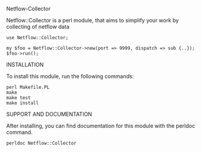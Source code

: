 Netflow-Collector

Netflow::Collector is a perl module, that aims to simplify your work by collecting of netflow data

```
use Netflow::Collector;

my $foo = Netflow::Collector->new(port => 9999, dispatch => sub {..});
$foo->run();

```

INSTALLATION

To install this module, run the following commands:

	perl Makefile.PL
	make
	make test
	make install

SUPPORT AND DOCUMENTATION

After installing, you can find documentation for this module with the
perldoc command.

    perldoc Netflow::Collector

